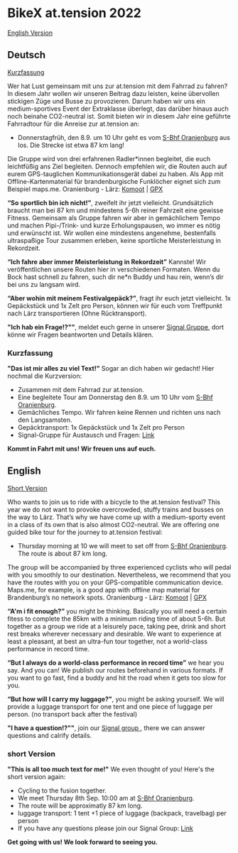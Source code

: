 # BikeX at.tension 2022

[English Version](#English)

## Deutsch
[Kurzfassung](#Kurzfassung)

Wer hat Lust gemeinsam mit uns zur at.tension mit dem Fahrrad zu fahren? 
In diesem Jahr wollen wir unseren Beitrag dazu leisten, keine übervollen stickigen Züge und Busse zu provozieren.
Darum haben wir uns ein medium-sportives Event der Extraklasse überlegt, das darüber hinaus auch noch beinahe CO2-neutral ist. Somit bieten wir in diesem Jahr eine geführte Fahrradtour für die Anreise zur at.tension an:

- Donnerstagfrüh, den 8.9. um 10 Uhr geht es vom [S-Bhf Oranienburg](https://www.openstreetmap.org/?mlat=52.75439&mlon=13.24829#map=19/52.75436/13.24828) aus los. Die Strecke ist etwa 87 km lang!

Die Gruppe wird von drei erfahrenen Radler*innen begleitet, die euch leichtfüßig ans Ziel begleiten. Dennoch empfehlen wir, die Routen auch auf eurem GPS-tauglichen Kommunikationsgerät dabei zu haben. Als App mit Offline-Kartenmaterial für brandenburgische Funklöcher eignet sich zum Beispiel maps.me.
Oranienburg - Lärz: [Komoot](https://www.komoot.de/tour/884038344) | [GPX](assets/routes/Oranienburg-Lärz.gpx)

**“So sportlich bin ich nicht!”**, zweifelt ihr jetzt vielleicht. Grundsätzlich braucht man bei 87 km und mindestens 5-6h reiner Fahrzeit eine gewisse Fitness. Gemeinsam als Gruppe fahren wir aber in gemächlichem Tempo und machen Pipi-/Trink- und kurze Erholungspausen, wo immer es nötig und erwünscht ist. Wir wollen eine mindestens angenehme, bestenfalls ultraspaßige Tour zusammen erleben, keine sportliche Meisterleistung in Rekordzeit.

**“Ich fahre aber immer Meisterleistung in Rekordzeit”** Kannste! Wir veröffentlichen unsere Routen hier in verschiedenen Formaten. Wenn du Bock hast schnell zu fahren, such dir ne*n Buddy und hau rein, wenn’s dir bei uns zu langsam wird.

**“Aber wohin mit meinem Festivalgepäck?”**, fragt ihr euch jetzt vielleicht. 1x Gepäckstück und 1x Zelt pro Person, können wir für euch vom Treffpunkt nach Lärz transportieren (Ohne Rücktransport).

**"Ich hab ein Frage!?""**, meldet euch gerne in unserer [Signal Gruppe](https://signal.group/#CjQKIBZA6KfRypx3fSLy_MQDqP6DKs-QUIPDBqLpyPGAjHUUEhCXiki7sZuA_7gPZnMHGnd6), dort könne wir Fragen beantworten und Details klären.

### <a name="Kurzfassung"></a> Kurzfassung
**"Das ist mir alles zu viel Text!"** Sogar an dich haben wir gedacht! Hier nochmal die Kurzversion:
- Zusammen mit dem Fahrrad zur at.tension.
- Eine begleitete Tour am Donnerstag den 8.9. um 10 Uhr vom [S-Bhf Oranienburg](https://www.openstreetmap.org/?mlat=52.75439&mlon=13.24829#map=19/52.75436/13.24828).
- Gemächliches Tempo. Wir fahren keine Rennen und richten uns nach den Langsamsten.
- Gepäcktransport: 1x Gepäckstück und 1x Zelt pro Person
- Signal-Gruppe für Austausch und Fragen: [Link](https://signal.group/#CjQKIBZA6KfRypx3fSLy_MQDqP6DKs-QUIPDBqLpyPGAjHUUEhCXiki7sZuA_7gPZnMHGnd6)

**Kommt in Fahrt mit uns! Wir freuen uns auf euch.**


## <a name="English"></a> English
[Short Version](#short)

Who wants to join us to ride with a bicycle to the at.tension festival?
This year we do not want to provoke overcrowded, stuffy trains and busses on the way to Lärz.
That’s why we have come up with a medium-sporty event in a class of its own that is also almost CO2-neutral. We are offering one guided bike tour for the journey to at.tension festival:

- Thursday morning at 10 we will meet to set off from [S-Bhf Oranienburg](https://www.openstreetmap.org/?mlat=52.75439&mlon=13.24829#map=19/52.75436/13.24828). The route is about 87 km long.

The group will be accompanied by three experienced cyclists who will pedal with you smoothly to our destination. Nevertheless, we recommend that you have the routes with you on your GPS-compatible communication device. Maps.me, for example, is a good app with offline map material for Brandenburg’s no network spots.
Oranienburg - Lärz: [Komoot](https://www.komoot.de/tour/884038344) | [GPX](assets/routes/Oranienburg-Lärz.gpx)

**“A'm i fit enough?”** you might be thinking. Basically you will need a certain fitess to complete the 85km with a minimum riding time of about 5-6h. But together as a group we ride at a leisurely pace, taking pee, drink and short rest breaks wherever necessary and desirable. We want to experience at least a pleasant, at best an ultra-fun tour together, not a world-class performance in record time.

**“But I always do a world-class performance in record time”** we hear you say. And you can! We publish our routes beforehand in various formats. If you want to go fast, find a buddy and hit the road when it gets too slow for you.

**“But how will I carry my luggage?”**, you might be asking yourself. We will provide a luggage transport for one tent and one piece of luggage per person. (no transport back after the festival)

**"I have a question!?""**, join our [Signal group ](https://signal.group/#CjQKIBZA6KfRypx3fSLy_MQDqP6DKs-QUIPDBqLpyPGAjHUUEhCXiki7sZuA_7gPZnMHGnd6), there we can answer questions and calrify details.

### <a name="short"></a> short Version
**"This is all too much text for me!"** We even thought of you! Here's the short version again:
- Cycling to the fusion together.
- We meet Thursday 8th Sep. 10:00 am at [S-Bhf Oranienburg](https://www.openstreetmap.org/?mlat=52.75439&mlon=13.24829#map=19/52.75436/13.24828).
- The route will be approximatly 87 km long.
- luggage transport: 1 tent +1 piece of luggage (backpack, travelbag) per person
- If you have any questions please join our Signal Group: [Link](https://signal.group/#CjQKIBZA6KfRypx3fSLy_MQDqP6DKs-QUIPDBqLpyPGAjHUUEhCXiki7sZuA_7gPZnMHGnd6)


**Get going with us! We look forward to seeing you.**
